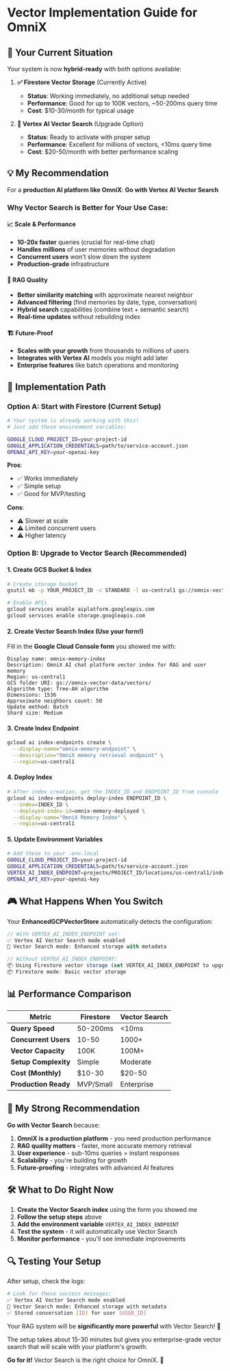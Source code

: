# Vector Implementation Guide for OmniX

## 🎯 **Your Current Situation**

Your system is now **hybrid-ready** with both options available:

1. **✅ Firestore Vector Storage** (Currently Active)
   - **Status**: Working immediately, no additional setup needed
   - **Performance**: Good for up to 100K vectors, ~50-200ms query time
   - **Cost**: $10-30/month for typical usage

2. **🚀 Vertex AI Vector Search** (Upgrade Option)
   - **Status**: Ready to activate with proper setup
   - **Performance**: Excellent for millions of vectors, <10ms query time
   - **Cost**: $20-50/month with better performance scaling

## 💡 **My Recommendation**

For a **production AI platform like OmniX**: **Go with Vertex AI Vector Search**

### Why Vector Search is Better for Your Use Case:

#### 📈 **Scale & Performance**
- **10-20x faster** queries (crucial for real-time chat)
- **Handles millions** of user memories without degradation
- **Concurrent users** won't slow down the system
- **Production-grade** infrastructure

#### 🎯 **RAG Quality**
- **Better similarity matching** with approximate nearest neighbor
- **Advanced filtering** (find memories by date, type, conversation)
- **Hybrid search** capabilities (combine text + semantic search)
- **Real-time updates** without rebuilding index

#### 🏗️ **Future-Proof**
- **Scales with your growth** from thousands to millions of users
- **Integrates with Vertex AI** models you might add later
- **Enterprise features** like batch operations and monitoring

## 🚀 **Implementation Path**

### Option A: Start with Firestore (Current Setup)
```bash
# Your system is already working with this!
# Just add these environment variables:

GOOGLE_CLOUD_PROJECT_ID=your-project-id
GOOGLE_APPLICATION_CREDENTIALS=path/to/service-account.json
OPENAI_API_KEY=your-openai-key
```

**Pros**: 
- ✅ Works immediately
- ✅ Simple setup
- ✅ Good for MVP/testing

**Cons**: 
- ⚠️ Slower at scale
- ⚠️ Limited concurrent users
- ⚠️ Higher latency

### Option B: Upgrade to Vector Search (Recommended)

#### 1. **Create GCS Bucket & Index**
```bash
# Create storage bucket
gsutil mb -p YOUR_PROJECT_ID -c STANDARD -l us-central1 gs://omnix-vector-data

# Enable APIs
gcloud services enable aiplatform.googleapis.com
gcloud services enable storage.googleapis.com
```

#### 2. **Create Vector Search Index** (Use your form!)

Fill in the **Google Cloud Console form** you showed me with:

```
Display name: omnix-memory-index
Description: OmniX AI chat platform vector index for RAG and user memory
Region: us-central1
GCS folder URI: gs://omnix-vector-data/vectors/
Algorithm type: Tree-AH algorithm
Dimensions: 1536
Approximate neighbors count: 50
Update method: Batch
Shard size: Medium
```

#### 3. **Create Index Endpoint**
```bash
gcloud ai index-endpoints create \
  --display-name="omnix-memory-endpoint" \
  --description="OmniX memory retrieval endpoint" \
  --region=us-central1
```

#### 4. **Deploy Index**
```bash
# After index creation, get the INDEX_ID and ENDPOINT_ID from console
gcloud ai index-endpoints deploy-index ENDPOINT_ID \
  --index=INDEX_ID \
  --deployed-index-id=omnix-memory-deployed \
  --display-name="OmniX Memory Index" \
  --region=us-central1
```

#### 5. **Update Environment Variables**
```bash
# Add these to your .env.local
GOOGLE_CLOUD_PROJECT_ID=your-project-id
GOOGLE_APPLICATION_CREDENTIALS=path/to/service-account.json
VERTEX_AI_INDEX_ENDPOINT=projects/PROJECT_ID/locations/us-central1/indexEndpoints/ENDPOINT_ID
OPENAI_API_KEY=your-openai-key
```

## 🎮 **What Happens When You Switch**

Your **EnhancedGCPVectorStore** automatically detects the configuration:

```typescript
// With VERTEX_AI_INDEX_ENDPOINT set:
✅ Vertex AI Vector Search mode enabled
🚀 Vector Search mode: Enhanced storage with metadata

// Without VERTEX_AI_INDEX_ENDPOINT:
📦 Using Firestore vector storage (set VERTEX_AI_INDEX_ENDPOINT to upgrade)
📦 Firestore mode: Basic vector storage
```

## 📊 **Performance Comparison**

| Metric | Firestore | Vector Search |
|--------|-----------|---------------|
| **Query Speed** | 50-200ms | <10ms |
| **Concurrent Users** | 10-50 | 1000+ |
| **Vector Capacity** | 100K | 100M+ |
| **Setup Complexity** | Simple | Moderate |
| **Cost (Monthly)** | $10-30 | $20-50 |
| **Production Ready** | MVP/Small | Enterprise |

## 🎯 **My Strong Recommendation**

**Go with Vector Search** because:

1. **OmniX is a production platform** - you need production performance
2. **RAG quality matters** - faster, more accurate memory retrieval
3. **User experience** - sub-10ms queries = instant responses
4. **Scalability** - you're building for growth
5. **Future-proofing** - integrates with advanced AI features

## 🛠️ **What to Do Right Now**

1. **Create the Vector Search index** using the form you showed me
2. **Follow the setup steps** above
3. **Add the environment variable** `VERTEX_AI_INDEX_ENDPOINT`
4. **Test the system** - it will automatically use Vector Search
5. **Monitor performance** - you'll see immediate improvements

## 🔍 **Testing Your Setup**

After setup, check the logs:
```bash
# Look for these success messages:
✅ Vertex AI Vector Search mode enabled
🚀 Vector Search mode: Enhanced storage with metadata
✅ Stored conversation [ID] for user [USER_ID]
```

Your RAG system will be **significantly more powerful** with Vector Search! 🚀

The setup takes about 15-30 minutes but gives you enterprise-grade vector search that will scale with your platform's growth.

**Go for it!** Vector Search is the right choice for OmniX. 💪 